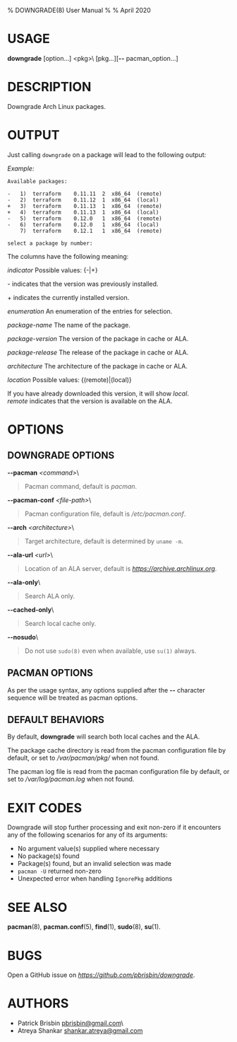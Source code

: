 % DOWNGRADE(8) User Manual % % April 2020

# USAGE

**downgrade** [option...] \<pkg>\ [pkg...][**\--** pacman_option...]

# DESCRIPTION

Downgrade Arch Linux packages.

# OUTPUT

Just calling `downgrade` on a package will lead to the following output:

_Example:_

    Available packages:

    -   1)  terraform    0.11.11  2  x86_64  (remote)
    -   2)  terraform    0.11.12  1  x86_64  (local)
    +   3)  terraform    0.11.13  1  x86_64  (remote)
    +   4)  terraform    0.11.13  1  x86_64  (local)
    -   5)  terraform    0.12.0   1  x86_64  (remote)
    -   6)  terraform    0.12.0   1  x86_64  (local)
        7)  terraform    0.12.1   1  x86_64  (remote)

    select a package by number:

The columns have the following meaning:

_indicator_ Possible values: {-|+}

\- indicates that the version was previously installed.

\+ indicates the currently installed version.

_enumeration_ An enumeration of the entries for selection.

_package-name_ The name of the package.

_package-version_ The version of the package in cache or ALA.

_package-release_ The release of the package in cache or ALA.

_architecture_ The architecture of the package in cache or ALA.

_location_ Possible values: {(remote)|(local)}

If you have already downloaded this version, it will show _local_.\
 _remote_ indicates that the version is available on the ALA.

# OPTIONS

## DOWNGRADE OPTIONS

**\--pacman** _\<command\>_\

> Pacman command, default is _pacman_.

**\--pacman-conf** _\<file-path\>_\

> Pacman configuration file, default is _/etc/pacman.conf_.

**\--arch** _\<architecture\>_\

> Target architecture, default is determined by `uname -m`.

**\--ala-url** _\<url\>_\


> Location of an ALA server, default is _https://archive.archlinux.org_.

**\--ala-only**\

> Search ALA only.

**\--cached-only**\

> Search local cache only.

**\--nosudo**\

> Do not use `sudo(8)` even when available, use `su(1)` always.

## PACMAN OPTIONS

As per the usage syntax, any options supplied after the **\--** character
sequence will be treated as pacman options.

## DEFAULT BEHAVIORS

By default, **downgrade** will search both local caches and the ALA.

The package cache directory is read from the pacman configuration file by
default, or set to _/var/pacman/pkg/_ when not found.

The pacman log file is read from the pacman configuration file by default, or
set to _/var/log/pacman.log_ when not found.

# EXIT CODES

Downgrade will stop further processing and exit non-zero if it encounters any of
the following scenarios for any of its arguments:

- No argument value(s) supplied where necessary
- No package(s) found
- Package(s) found, but an invalid selection was made
- `pacman -U` returned non-zero
- Unexpected error when handling `IgnorePkg` additions

# SEE ALSO

**pacman**(8), **pacman.conf**(5), **find**(1), **sudo**(8), **su**(1).

# BUGS

Open a GitHub issue on _https://github.com/pbrisbin/downgrade_.

# AUTHORS

- Patrick Brisbin <pbrisbin@gmail.com>\
- Atreya Shankar <shankar.atreya@gmail.com>
